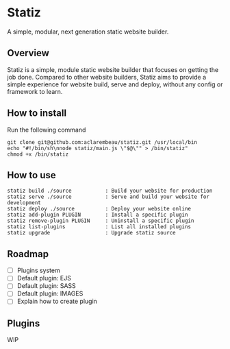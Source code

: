# Statiz 
A simple, modular, next generation static website builder. 

## Overview 

Statiz is a simple, module static website builder that focuses on getting the job done. 
Compared to other website builders, Statiz aims to provide a simple experience for website build, serve and deploy, without 
any config or framework to learn. 

## How to install

Run the following command

```
git clone git@github.com:aclarembeau/statiz.git /usr/local/bin
echo "#!/bin/sh\nnode statiz/main.js \"$@\"" > /bin/statiz"
chmod +x /bin/statiz
```

## How to use

```
statiz build ./source           : Build your website for production
statiz serve ./source           : Serve and build your website for development
statiz deploy ./source          : Deploy your website online
statiz add-plugin PLUGIN        : Install a specific plugin
statiz remove-plugin PLUGIN     : Uninstall a specific plugin
statiz list-plugins             : List all installed plugins
statiz upgrade                  : Upgrade statiz source 
```

## Roadmap 

- [ ] Plugins system 
- [ ] Default plugin: EJS 
- [ ] Default plugin: SASS
- [ ] Default plugin: IMAGES 
- [ ] Explain how to create plugin 

## Plugins

WIP 
